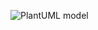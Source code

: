 ![PlantUML model](https://www.plantuml.com/plantuml/img/ZL91JWCn3BplAw8UaVR0bGCgAkSAgUe3l8dRMasSbPrjGOY_a-sIffI2yCNAU3mUMvbh0ab3y4rZSkYUk0U1O3gm-wt4WTqY-YXcnV4uSQ3J962JiHvKpLfHta-5CTeDYQOb1AnGfbqXG-xvZlHPwXZ5LKIYd-eVqzXfsfCBn3GQIDaKlYPaLppyPAzG3cJnHUA17Fx2h_I59-JqNzMoT7KwxY6vKXvSLlpBLCuRybNDnj03lrsSfmNd15NFCtQHSJc43gL0MsGKyC-eLgXF5BbKV1x5YkxIn_LPPlSpqxQdTDlSWtaqEr03jzg_E6ULkxDARMlc-QBvbtq2)
